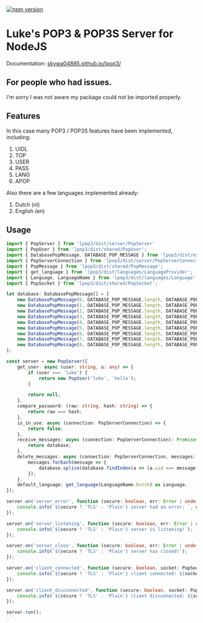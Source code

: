 
[![npm version](https://badge.fury.io/js/lpop3.svg)](https://badge.fury.io/js/lpop3)

# Luke's POP3 & POP3S Server for NodeJS

Documentation: [skywa04885.github.io/lpop3/](https://skywa04885.github.io/lpop3/)

## For people who had issues.

I'm sorry I was not aware my package could not be imported properly.

## Features

In this case many POP3 / POP3S features have been implemented, including:

1. UIDL
1. TOP
1. USER
1. PASS
1. LANG
1. APOP

Also there are a few languages implemented already:

1. Dutch (nl)
1. English (en)

## Usage

````ts
import { PopServer } from 'lpop3/dist/server/PopServer'
import { PopUser } from 'lpop3/dist/shared/PopUser';
import { DatabasePopMessage, DATABASE_POP_MESSAGE } from 'lpop3/dist/example/DatabasePopMessage'
import { PopServerConnection } from 'lpop3/dist/server/PopServerConnection';
import { PopMessage } from 'lpop3/dist/shared/PopMessage';
import { get_language } from 'lpop3/dist/languages/LanguageProvider';
import { Language, LanguageName } from 'lpop3/dist/languages/Language';
import { PopSocket } from 'lpop3/dist/shared/PopSocket';

let database: DatabasePopMessage[] = [
    new DatabasePopMessage(0, DATABASE_POP_MESSAGE.length, DATABASE_POP_MESSAGE),
    new DatabasePopMessage(1, DATABASE_POP_MESSAGE.length, DATABASE_POP_MESSAGE),
    new DatabasePopMessage(2, DATABASE_POP_MESSAGE.length, DATABASE_POP_MESSAGE),
    new DatabasePopMessage(3, DATABASE_POP_MESSAGE.length, DATABASE_POP_MESSAGE),
    new DatabasePopMessage(4, DATABASE_POP_MESSAGE.length, DATABASE_POP_MESSAGE),
    new DatabasePopMessage(5, DATABASE_POP_MESSAGE.length, DATABASE_POP_MESSAGE),
    new DatabasePopMessage(6, DATABASE_POP_MESSAGE.length, DATABASE_POP_MESSAGE),
    new DatabasePopMessage(7, DATABASE_POP_MESSAGE.length, DATABASE_POP_MESSAGE),
    new DatabasePopMessage(8, DATABASE_POP_MESSAGE.length, DATABASE_POP_MESSAGE),
];

const server = new PopServer({
    get_user: async (user: string, u: any) => {
        if (user === 'luke') {
            return new PopUser('luke', 'hello');
        }

        return null;
    },
    compare_password: (raw: string, hash: string) => {
        return raw === hash;
    },
    is_in_use: async (connection: PopServerConnection) => {
        return false;
    },
    receive_messages: async (connection: PopServerConnection): Promise<PopMessage[]> => {
        return database;
    },
    delete_messages: async (connection: PopServerConnection, messages: PopMessage[]): Promise<void> => {
        messages.forEach(message => {
            database.splice(database.findIndex(a => (a.uid === message.uid)), 1);
        });
    },
    default_language: get_language(LanguageName.Dutch) as Language,
});

server.on('server_error', function (secure: boolean, err: Error | undefined) {
    console.info(`${secure ? 'TLS' : 'Plain'} server had an error: `, err);
});

server.on('server_listening', function (secure: boolean, err: Error | undefined) {
    console.info(`${secure ? 'TLS' : 'Plain'} server is listening!`);
});

server.on('server_close', function (secure: boolean, err: Error | undefined) {
    console.info(`${secure ? 'TLS' : 'Plain'} server has closed!`);
});

server.on('client_connected', function (secure: boolean, socket: PopSocket) {
    console.info(`${secure ? 'TLS' : 'Plain'} client connected: ${socket.socket.remoteAddress}`);
});

server.on('client_disconnected', function (secure: boolean, socket: PopSocket) {
    console.info(`${secure ? 'TLS' : 'Plain'} client disconnected: ${socket.socket.remoteAddress}`);
});

server.run();
```